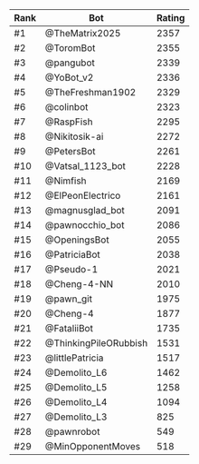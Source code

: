 Rank|Bot|Rating
---|---|---
#1|@TheMatrix2025|2357
#2|@ToromBot|2355
#3|@pangubot|2339
#4|@YoBot_v2|2336
#5|@TheFreshman1902|2329
#6|@colinbot|2323
#7|@RaspFish|2295
#8|@Nikitosik-ai|2272
#9|@PetersBot|2261
#10|@Vatsal_1123_bot|2228
#11|@Nimfish|2169
#12|@ElPeonElectrico|2161
#13|@magnusglad_bot|2091
#14|@pawnocchio_bot|2086
#15|@OpeningsBot|2055
#16|@PatriciaBot|2038
#17|@Pseudo-1|2021
#18|@Cheng-4-NN|2010
#19|@pawn_git|1975
#20|@Cheng-4|1877
#21|@FataliiBot|1735
#22|@ThinkingPileORubbish|1531
#23|@littlePatricia|1517
#24|@Demolito_L6|1462
#25|@Demolito_L5|1258
#26|@Demolito_L4|1094
#27|@Demolito_L3|825
#28|@pawnrobot|549
#29|@MinOpponentMoves|518
